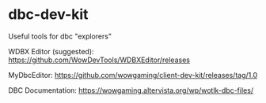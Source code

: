 # dbc-dev-kit
Useful tools for dbc "explorers"


WDBX Editor (suggested): https://github.com/WowDevTools/WDBXEditor/releases 

MyDbcEditor: https://github.com/wowgaming/client-dev-kit/releases/tag/1.0


DBC Documentation: https://wowgaming.altervista.org/wp/wotlk-dbc-files/
